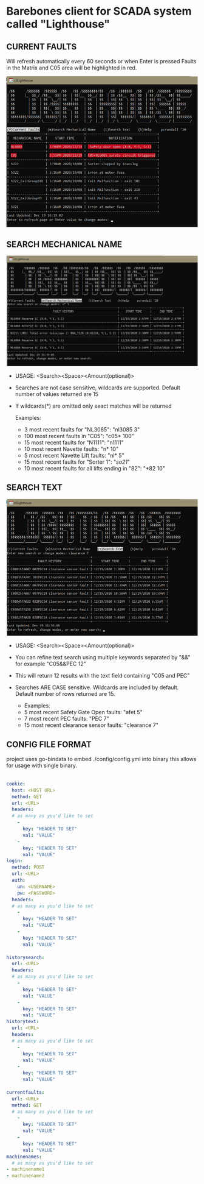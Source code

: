 # Barebones client for SCADA system called "Lighthouse"

## CURRENT FAULTS
Will refresh automatically every 60 seconds or when Enter is pressed
Faults in the Matrix and C05 area will be highlighted in red.

![Image](img/image_2020-12-19-16-15-30.png)

## SEARCH MECHANICAL NAME
![Image](img/image_2020-12-19-16-39-32.png)

- USAGE: \<Search\>\<Space\><Amount(optional)>
- Searches are not case sensitive, wildcards are supported. Default number of values returned are 15
- If wildcards(*) are omitted only exact matches will be returned

  Examples:
  - 3 most recent faults for "NL3085": "nl3085 3"
  - 100 most recent faults in "C05": "c05* 100"
  - 15 most recent faults for "N1111": "n1111"
  - 10 most recent Navette faults: "n* 10"
  - 5 most recent Navette Lift faults: "nl* 5"
  - 15 most recent faults for "Sorter 1": "*so21*"
  - 10 most recent faults for all lifts ending in "82": "*82 10"

## SEARCH TEXT
![Image](img/image_2020-12-19-16-40-56.png)

- USAGE: \<Search\>\<Space\><Amount(optional)>
- You can refine text search using multiple keywords separated by "&&" for example "C05&&PEC 12"
- This will return 12 results with the text field containing "C05 and PEC"
- Searches ARE CASE sensitive. Wildcards are included by default. Default number of rows returned are 15.

  - Examples:
  - 5 most recent Safety Gate Open faults: "afet 5"
  - 7 most recent PEC faults: "PEC 7"
  - 15 most recent clearance sensor faults: "clearance 7"

## CONFIG FILE FORMAT

project uses go-bindata to embed ./config/config.yml into binary this allows for usage with single binary.

```yaml

cookie:
  host: <HOST URL>
  method: GET
  url: <URL>
  headers:
  # as many as you'd like to set
    -
      key: "HEADER TO SET"
      val: "VALUE"
    -
      key: "HEADER TO SET"
      val: "VALUE"
login:
  method: POST
  url: <URL>
  auth:
    un: <USERNAME>
    pw: <PASSWORD>
  headers:
  # as many as you'd like to set
    -
      key: "HEADER TO SET"
      val: "VALUE"
    -
      key: "HEADER TO SET"
      val: "VALUE"

historysearch:
  url: <URL>
  headers:
  # as many as you'd like to set
    -
      key: "HEADER TO SET"
      val: "VALUE"
    -
      key: "HEADER TO SET"
      val: "VALUE"
historytext:
  url: <URL>
  headers:
  # as many as you'd like to set
    -
      key: "HEADER TO SET"
      val: "VALUE"
    -
      key: "HEADER TO SET"
      val: "VALUE"

currentfaults:
  url: <URL>
  method: GET
  # as many as you'd like to set
    -
      key: "HEADER TO SET"
      val: "VALUE"
    -
      key: "HEADER TO SET"
      val: "VALUE"
machinenames:
  # as many as you'd like to set
- machinename1
- machinename2
```
